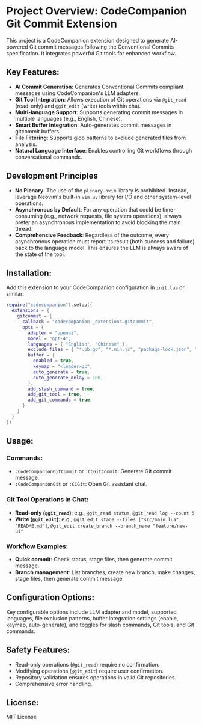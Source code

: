 # Project Overview: CodeCompanion Git Commit Extension

This project is a CodeCompanion extension designed to generate AI-powered Git commit messages following the Conventional Commits specification. It integrates powerful Git tools for enhanced workflow.

## Key Features:

- **AI Commit Generation**: Generates Conventional Commits compliant messages using CodeCompanion's LLM adapters.
- **Git Tool Integration**: Allows execution of Git operations via `@git_read` (read-only) and `@git_edit` (write) tools within chat.
- **Multi-language Support**: Supports generating commit messages in multiple languages (e.g., English, Chinese).
- **Smart Buffer Integration**: Auto-generates commit messages in gitcommit buffers.
- **File Filtering**: Supports glob patterns to exclude generated files from analysis.
- **Natural Language Interface**: Enables controlling Git workflows through conversational commands.

## Development Principles

- **No Plenary**: The use of the `plenary.nvim` library is prohibited. Instead, leverage Neovim's built-in `vim.uv` library for I/O and other system-level operations.
- **Asynchronous by Default**: For any operation that could be time-consuming (e.g., network requests, file system operations), always prefer an asynchronous implementation to avoid blocking the main thread.
- **Comprehensive Feedback**: Regardless of the outcome, every asynchronous operation must report its result (both success and failure) back to the language model. This ensures the LLM is always aware of the state of the tool.

## Installation:

Add this extension to your CodeCompanion configuration in `init.lua` or similar:

```lua
require("codecompanion").setup({
  extensions = {
    gitcommit = {
      callback = "codecompanion._extensions.gitcommit",
      opts = {
        adapter = "openai",
        model = "gpt-4",
        languages = { "English", "Chinese" },
        exclude_files = { "*.pb.go", "*.min.js", "package-lock.json", "dist/*", "build/*", "node_modules/*" },
        buffer = {
          enabled = true,
          keymap = "<leader>gc",
          auto_generate = true,
          auto_generate_delay = 100,
        },
        add_slash_command = true,
        add_git_tool = true,
        add_git_commands = true,
      }
    }
  }
})
```

## Usage:

### Commands:

- `:CodeCompanionGitCommit` or `:CCGitCommit`: Generate Git commit message.
- `:CodeCompanionGit` or `:CCGit`: Open Git assistant chat.

### Git Tool Operations in Chat:

- **Read-only (`@git_read`)**: e.g., `@git_read status`, `@git_read log --count 5`
- **Write (`@git_edit`)**: e.g., `@git_edit stage --files ["src/main.lua", "README.md"]`, `@git_edit create_branch --branch_name "feature/new-ui"`

### Workflow Examples:

- **Quick commit**: Check status, stage files, then generate commit message.
- **Branch management**: List branches, create new branch, make changes, stage files, then generate commit message.

## Configuration Options:

Key configurable options include LLM adapter and model, supported languages, file exclusion patterns, buffer integration settings (enable, keymap, auto-generate), and toggles for slash commands, Git tools, and Git commands.

## Safety Features:

- Read-only operations (`@git_read`) require no confirmation.
- Modifying operations (`@git_edit`) require user confirmation.
- Repository validation ensures operations in valid Git repositories.
- Comprehensive error handling.

## License:

MIT License